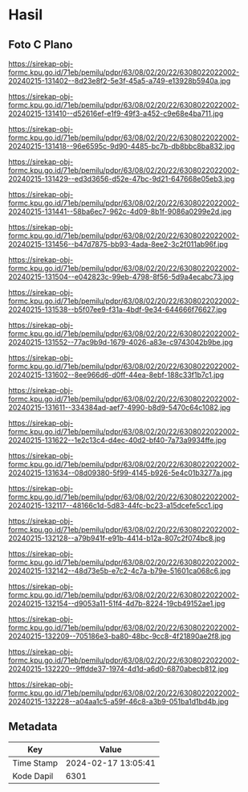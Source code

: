 # Hasil

## Foto C Plano

https://sirekap-obj-formc.kpu.go.id/71eb/pemilu/pdpr/63/08/02/20/22/6308022022002-20240215-131402--8d23e8f2-5e3f-45a5-a749-e13928b5940a.jpg

https://sirekap-obj-formc.kpu.go.id/71eb/pemilu/pdpr/63/08/02/20/22/6308022022002-20240215-131410--d52616ef-e1f9-49f3-a452-c9e68e4ba711.jpg

https://sirekap-obj-formc.kpu.go.id/71eb/pemilu/pdpr/63/08/02/20/22/6308022022002-20240215-131418--96e6595c-9d90-4485-bc7b-db8bbc8ba832.jpg

https://sirekap-obj-formc.kpu.go.id/71eb/pemilu/pdpr/63/08/02/20/22/6308022022002-20240215-131429--ed3d3656-d52e-47bc-9d21-647668e05eb3.jpg

https://sirekap-obj-formc.kpu.go.id/71eb/pemilu/pdpr/63/08/02/20/22/6308022022002-20240215-131441--58ba6ec7-962c-4d09-8b1f-9086a0299e2d.jpg

https://sirekap-obj-formc.kpu.go.id/71eb/pemilu/pdpr/63/08/02/20/22/6308022022002-20240215-131456--b47d7875-bb93-4ada-8ee2-3c2f011ab96f.jpg

https://sirekap-obj-formc.kpu.go.id/71eb/pemilu/pdpr/63/08/02/20/22/6308022022002-20240215-131504--e042823c-99eb-4798-8f56-5d9a4ecabc73.jpg

https://sirekap-obj-formc.kpu.go.id/71eb/pemilu/pdpr/63/08/02/20/22/6308022022002-20240215-131538--b5f07ee9-f31a-4bdf-9e34-644666f76627.jpg

https://sirekap-obj-formc.kpu.go.id/71eb/pemilu/pdpr/63/08/02/20/22/6308022022002-20240215-131552--77ac9b9d-1679-4026-a83e-c9743042b9be.jpg

https://sirekap-obj-formc.kpu.go.id/71eb/pemilu/pdpr/63/08/02/20/22/6308022022002-20240215-131602--8ee966d6-d0ff-44ea-8ebf-188c33f1b7c1.jpg

https://sirekap-obj-formc.kpu.go.id/71eb/pemilu/pdpr/63/08/02/20/22/6308022022002-20240215-131611--334384ad-aef7-4990-b8d9-5470c64c1082.jpg

https://sirekap-obj-formc.kpu.go.id/71eb/pemilu/pdpr/63/08/02/20/22/6308022022002-20240215-131622--1e2c13c4-d4ec-40d2-bf40-7a73a9934ffe.jpg

https://sirekap-obj-formc.kpu.go.id/71eb/pemilu/pdpr/63/08/02/20/22/6308022022002-20240215-131634--08d09380-5f99-4145-b926-5e4c01b3277a.jpg

https://sirekap-obj-formc.kpu.go.id/71eb/pemilu/pdpr/63/08/02/20/22/6308022022002-20240215-132117--48166c1d-5d83-44fc-bc23-a15dcefe5cc1.jpg

https://sirekap-obj-formc.kpu.go.id/71eb/pemilu/pdpr/63/08/02/20/22/6308022022002-20240215-132128--a79b941f-e91b-4414-b12a-807c2f074bc8.jpg

https://sirekap-obj-formc.kpu.go.id/71eb/pemilu/pdpr/63/08/02/20/22/6308022022002-20240215-132142--48d73e5b-e7c2-4c7a-b79e-51601ca068c6.jpg

https://sirekap-obj-formc.kpu.go.id/71eb/pemilu/pdpr/63/08/02/20/22/6308022022002-20240215-132154--d9053a11-51f4-4d7b-8224-19cb49152ae1.jpg

https://sirekap-obj-formc.kpu.go.id/71eb/pemilu/pdpr/63/08/02/20/22/6308022022002-20240215-132209--705186e3-ba80-48bc-9cc8-4f21890ae2f8.jpg

https://sirekap-obj-formc.kpu.go.id/71eb/pemilu/pdpr/63/08/02/20/22/6308022022002-20240215-132220--9ffdde37-1974-4d1d-a6d0-6870abecb812.jpg

https://sirekap-obj-formc.kpu.go.id/71eb/pemilu/pdpr/63/08/02/20/22/6308022022002-20240215-132228--a04aa1c5-a59f-46c8-a3b9-051ba1d1bd4b.jpg


## Metadata

| Key        | Value               |
| ---------- | ------------------- |
| Time Stamp | 2024-02-17 13:05:41 |
| Kode Dapil | 6301                |



